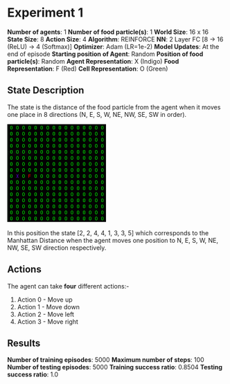 # Experiment 1

**Number of agents**: 1
**Number of food particle(s)**: 1
**World Size**: 16 x 16
**State Size**: 8
**Action Size**: 4
**Algorithm**: REINFORCE
**NN**: 2 Layer FC [8 -> 16 (ReLU) -> 4 (Softmax)]
**Optimizer**: Adam (LR=1e-2)
**Model Updates**: At the end of episode
**Starting position of Agent**: Random 
**Position of food particle(s)**: Random
**Agent Representation**: X (Indigo)
**Food Representation**: F (Red)
**Cell Representation**: O (Green)

## State Description

The state is the distance of the food particle from the agent when it moves one place in 8 directions (N, E, S, W, NE, NW, SE, SW in order).

![State](images/state.png)

In this position the state [2, 2, 4, 4, 1, 3, 3, 5] which corresponds to the Manhattan Distance when the agent moves one position to N, E, S, W, NE, NW, SE, SW direction respectively.

## Actions

The agent can take **four** different actions:-

1) Action 0 - Move up
2) Action 1 - Move down
3) Action 2 - Move left
4) Action 3 - Move right

## Results

**Number of training episodes**: 5000
**Maximum number of steps**: 100
**Number of testing episodes**: 5000
**Training success ratio**: 0.8504
**Testing success ratio**: 1.0

